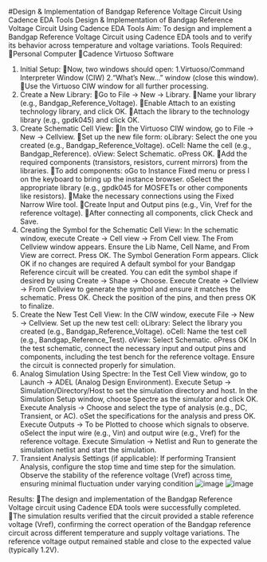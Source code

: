 #Design & Implementation of Bandgap Reference Voltage Circuit Using Cadence EDA Tools
Design & Implementation of Bandgap Reference Voltage Circuit Using Cadence EDA Tools
Aim: To design and implement a Bandgap Reference Voltage Circuit using Cadence EDA tools and to verify its behavior across temperature and voltage variations.
Tools Required:
Personal Computer
Cadence Virtuoso Software
1. Initial Setup:
Now, two windows should open:
1.Virtuoso/Command Interpreter Window (CIW)
2.“What’s New…” window (close this window).
Use the Virtuoso CIW window for all further processing.
2. Create a New Library:
Go to File → New → Library.
Name your library (e.g., Bandgap_Reference_Voltage).
Enable Attach to an existing technology library, and click OK.
Attach the library to the technology library (e.g., gpdk045) and click OK.
3. Create Schematic Cell View:
In the Virtuoso CIW window, go to File → New → Cellview.
Set up the new file form:
oLibrary: Select the one you created (e.g., Bandgap_Reference_Voltage).
oCell: Name the cell (e.g., Bandgap_Reference).
oView: Select Schematic.
oPress OK.
Add the required components (transistors, resistors, current mirrors) from the libraries.
To add components:
oGo to Instance Fixed menu or press I on the keyboard to bring up the instance browser.
oSelect the appropriate library (e.g., gpdk045 for MOSFETs or other components like resistors).
Make the necessary connections using the Fixed Narrow Wire tool.
Create Input and Output pins (e.g., Vin, Vref for the reference voltage).
After connecting all components, click Check and Save.
4. Creating the Symbol for the Schematic Cell View:
In the schematic window, execute Create → Cell view → From Cell view.
The From Cellview window appears. Ensure the Lib Name, Cell Name, and From View are correct.
Press OK.
The Symbol Generation Form appears. Click OK if no changes are required
A default symbol for your Bandgap Reference circuit will be created.
You can edit the symbol shape if desired by using Create → Shape → Choose.
Execute Create → Cellview → From Cellview to generate the symbol and ensure it matches the schematic. Press OK.
Check the position of the pins, and then press OK to finalize.
5. Create the New Test Cell View:
In the CIW window, execute File → New → Cellview.
Set up the new test cell:
oLibrary: Select the library you created (e.g., Bandgap_Reference_Voltage).
oCell: Name the test cell (e.g., Bandgap_Reference_Test).
oView: Select Schematic.
oPress OK
In the test schematic, connect the necessary input and output pins and components, including the test bench for the reference voltage.
Ensure the circuit is connected properly for simulation.
6. Analog Simulation Using Spectre:
In the Test Cell View window, go to Launch → ADEL (Analog Design Environment).
Execute Setup → Simulation/Directory/Host to set the simulation directory and host.
In the Simulation Setup window, choose Spectre as the simulator and click OK.
Execute Analysis → Choose and select the type of analysis (e.g., DC, Transient, or AC).
oSet the specifications for the analysis and press OK.
Execute Outputs → To be Plotted to choose which signals to observe.
oSelect the input wire (e.g., Vin) and output wire (e.g., Vref) for the reference voltage.
Execute Simulation → Netlist and Run to generate the simulation netlist and start the simulation.
7. Transient Analysis Settings (if applicable):
If performing Transient Analysis, configure the stop time and time step for the simulation.
Observe the stability of the reference voltage (Vref) across time, ensuring minimal fluctuation under varying condition
![image](https://github.com/user-attachments/assets/274d9721-b7df-494d-a644-60fa9acaff42)
![image](https://github.com/user-attachments/assets/2f583de9-cf0d-4059-9388-9fd10933bddd)



Results:
The design and implementation of the Bandgap Reference Voltage circuit using Cadence EDA tools were successfully completed.
The simulation results verified that the circuit provided a stable reference voltage (Vref), confirming the correct operation of the Bandgap reference circuit across different temperature and supply voltage variations. The reference voltage output remained stable and close to the expected value (typically 1.2V).
